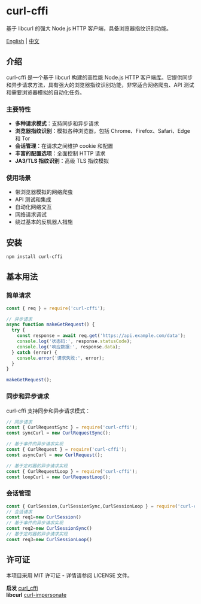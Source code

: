 # curl-cffi

基于 libcurl 的强大 Node.js HTTP 客户端，具备浏览器指纹识别功能。

[English](https://github.com/tocha688/curl-cffi-node/blob/main/README.md) | [中文](https://github.com/tocha688/curl-cffi-node/blob/main/README.zh.md)

<a name="chinese"></a>

## 介绍

curl-cffi 是一个基于 libcurl 构建的高性能 Node.js HTTP 客户端库。它提供同步和异步请求方法，具有强大的浏览器指纹识别功能，非常适合网络爬虫、API 测试和需要浏览器模拟的自动化任务。

### 主要特性

- **多种请求模式**：支持同步和异步请求
- **浏览器指纹识别**：模拟各种浏览器，包括 Chrome、Firefox、Safari、Edge 和 Tor
- **会话管理**：在请求之间维护 cookie 和配置
- **丰富的配置选项**：全面控制 HTTP 请求
- **JA3/TLS 指纹识别**：高级 TLS 指纹模拟

### 使用场景

- 带浏览器模拟的网络爬虫
- API 测试和集成
- 自动化网络交互
- 网络请求调试
- 绕过基本的反机器人措施

## 安装

```bash
npm install curl-cffi
```

## 基本用法

### 简单请求

```javascript
const { req } = require('curl-cffi');

// 异步请求
async function makeGetRequest() {
  try {
    const response = await req.get('https://api.example.com/data');
    console.log('状态码:', response.statusCode);
    console.log('响应数据:', response.data);
  } catch (error) {
    console.error('请求失败:', error);
  }
}

makeGetRequest();
```

### 同步和异步请求

curl-cffi 支持同步和异步请求模式：

```javascript
// 同步请求
const { CurlRequestSync } = require('curl-cffi');
const syncCurl = new CurlRequestSync();

// 基于事件的异步请求实现
const { CurlRequest } = require('curl-cffi');
const asyncCurl = new CurlRequest();

// 基于定时器的异步请求实现
const { CurlRequestLoop } = require('curl-cffi');
const loopCurl = new CurlRequestLoop();
```

### 会话管理

```javascript
const { CurlSession,CurlSessionSync,CurlSessionLoop } = require('curl-cffi');
// 会话请求
const req1=new CurlSession()
// 基于事件的异步请求实现
const req2=new CurlSessionSync()
// 基于定时器的异步请求实现
const req3=new CurlSessionLoop()
```

## 许可证

本项目采用 MIT 许可证 - 详情请参阅 LICENSE 文件。


**启发** [curl_cffi](https://github.com/lexiforest/curl_cffi)  
**libcurl** [curl-impersonate](https://github.com/lexiforest/curl-impersonate)
